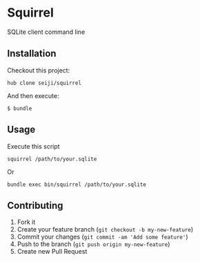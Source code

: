 # Squirrel

SQLite client command line

## Installation

Checkout this project:

    hub clone seiji/squirrel

And then execute:

    $ bundle

## Usage

Execute this script

    squirrel /path/to/your.sqlite

Or

    bundle exec bin/squirrel /path/to/your.sqlite

## Contributing

1. Fork it
2. Create your feature branch (`git checkout -b my-new-feature`)
3. Commit your changes (`git commit -am 'Add some feature'`)
4. Push to the branch (`git push origin my-new-feature`)
5. Create new Pull Request
